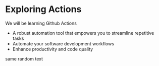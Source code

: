 # Exploring Actions

We will be learning Github Actions
- A robust automation tool that empowers you to streamline repetitive tasks
- Automate your software development workflows
- Enhance productivity and code quality

same random text